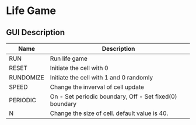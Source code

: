 # Life Game

## GUI Description
Name | Description
--- | ---
RUN | Run life game
RESET | Initiate the cell with 0
RUNDOMIZE | Initiate the cell with 1 and 0 randomly
SPEED | Change the inverval of cell update
PERIODIC | On - Set periodic boundary, Off - Set fixed(0) boundary
N | Change the size of cell. default value is 40.
